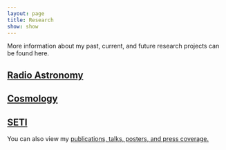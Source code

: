 ```yaml
---
layout: page
title: Research
show: show
---
```


More information about my past, current, and future research projects can be found here.

## [Radio Astronomy](/radio_astronomy)
## [Cosmology](/cosmology)
## [SETI](/seti)


You can also view my [publications, talks, posters, and press coverage.](/ptp)